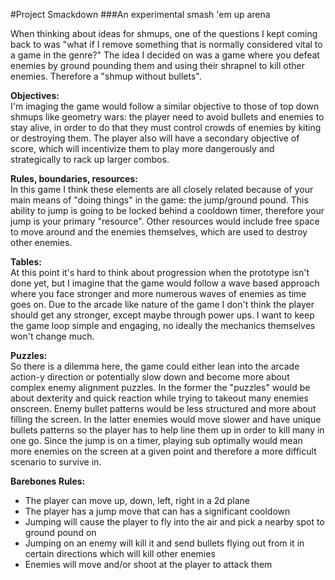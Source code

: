 ﻿#Project Smackdown
###An experimental smash 'em up arena

When thinking about ideas for shmups, one of the questions I kept coming back to was "what if I remove something that is normally considered vital to a game in the genre?"
The idea I decided on was a game where you defeat enemies by ground pounding them and using their shrapnel to kill other enemies. Therefore a "shmup without bullets".

**Objectives:** <br />
I'm imaging the game would follow a similar objective to those of top down shmups like geometry wars: the player need to avoid bullets and enemies to stay alive, in order to do that they must control crowds of enemies by kiting or destroying them. The player also will have a secondary objective of score, which will incentivize them to play more dangerously and strategically to rack up larger combos.

**Rules, boundaries, resources:** <br />
In this game I think these elements are all closely related because of your main means of "doing things" in the game: the jump/ground pound. This ability to jump is going to be locked behind a cooldown timer, therefore your jump is your primary "resource". Other resources would include free space to move around and the enemies themselves, which are used to destroy other enemies.

**Tables:** <br />
At this point it's hard to think about progression when the prototype isn't done yet, but I imagine that the game would follow a wave based approach where you face stronger and more numerous waves of enemies as time goes on. Due to the arcade like nature of the game I don't think the player should get any stronger, except maybe through power ups. I want to keep the game loop simple and engaging, no ideally the mechanics themselves won't change much.

**Puzzles:** <br />
So there is a dilemma here, the game could either lean into the arcade action-y direction or potentially slow down and become more about complex enemy alignment puzzles. In the former the "puzzles" would be about dexterity and quick reaction while trying to takeout many enemies onscreen. Enemy bullet patterns would be less structured and more about filling the screen. In the latter enemies would move slower and have unique bullets patterns so the player has to help line them up in order to kill many in one go. Since the jump is on a timer, playing sub optimally would mean more enemies on the screen at a given point and therefore a more difficult scenario to survive in.

**Barebones Rules:** <br />
- The player can move up, down, left, right in a 2d plane
- The player has a jump move that can has a significant cooldown
- Jumping will cause the player to fly into the air and pick a nearby spot to ground pound on
- Jumping on an enemy will kill it and send bullets flying out from it in certain directions which will kill other enemies
- Enemies will move and/or shoot at the player to attack them


